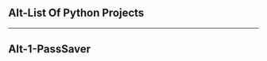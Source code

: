 Alt-List Of Python Projects
---------------------------
---------------------------
Alt-1-PassSaver
---------------
